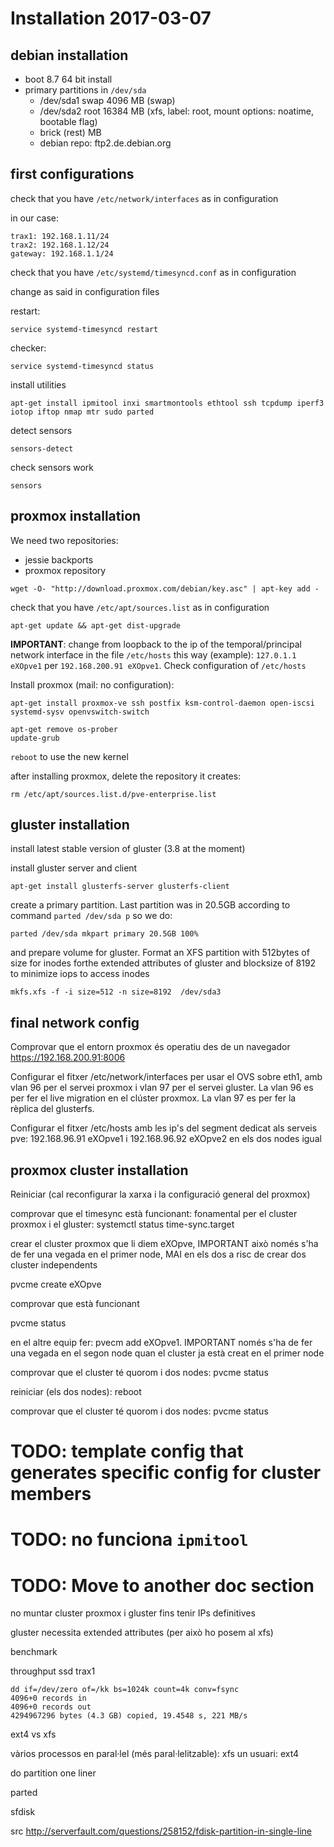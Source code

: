 # Installation 2017-03-07

## debian installation

- boot 8.7 64 bit install
- primary partitions in `/dev/sda`
    - /dev/sda1 swap 4096 MB (swap)
    - /dev/sda2 root 16384 MB (xfs, label: root, mount options: noatime, bootable flag)
    - brick (rest) MB
    - debian repo: ftp2.de.debian.org

## first configurations

check that you have `/etc/network/interfaces` as in configuration

in our case:
```
trax1: 192.168.1.11/24
trax2: 192.168.1.12/24
gateway: 192.168.1.1/24
```

check that you have `/etc/systemd/timesyncd.conf` as in configuration

change as said in configuration files

restart:

`service systemd-timesyncd restart`

checker:

`service systemd-timesyncd status`

install utilities

`apt-get install ipmitool inxi smartmontools ethtool ssh tcpdump iperf3 iotop iftop nmap mtr sudo parted`

detect sensors

`sensors-detect`

check sensors work

`sensors`

## proxmox installation

We need two repositories:

- jessie backports
- proxmox repository

`wget -O- "http://download.proxmox.com/debian/key.asc" | apt-key add -`

check that you have `/etc/apt/sources.list` as in configuration

`apt-get update && apt-get dist-upgrade`

**IMPORTANT**: change from loopback to the ip of the temporal/principal network interface in the file `/etc/hosts` this way (example): `127.0.1.1 eXOpve1` per `192.168.200.91 eXOpve1`. Check configuration of `/etc/hosts`

Install proxmox (mail: no configuration):
```
apt-get install proxmox-ve ssh postfix ksm-control-daemon open-iscsi systemd-sysv openvswitch-switch

apt-get remove os-prober
update-grub
```

`reboot` to use the new kernel

after installing proxmox, delete the repository it creates:

`rm /etc/apt/sources.list.d/pve-enterprise.list`

## gluster installation

install latest stable version of gluster (3.8 at the moment)

install gluster server and client

`apt-get install glusterfs-server glusterfs-client`

create a primary partition. Last partition was in 20.5GB according to command `parted /dev/sda p` so we do:

`parted /dev/sda mkpart primary 20.5GB 100%`

and prepare volume for gluster. Format an XFS partition with 512bytes of size for inodes forthe extended attributes of gluster and blocksize of 8192 to minimize iops to access inodes

`mkfs.xfs -f -i size=512 -n size=8192  /dev/sda3`

## final network config

Comprovar que el entorn proxmox és operatiu des de un navegador https://192.168.200.91:8006

Configurar el fitxer /etc/network/interfaces per usar el OVS sobre eth1, amb vlan 96 per el servei proxmox i vlan 97 per el servei gluster. La vlan 96 es per fer el live migration en el clúster proxmox. La vlan 97 es per fer la rèplica del glusterfs.

Configurar el fitxer /etc/hosts amb les ip's del segment dedicat als serveis pve: 192.168.96.91 eXOpve1 i 192.168.96.92 eXOpve2 en els dos nodes igual

## proxmox cluster installation

Reiniciar (cal reconfigurar la xarxa i la configuració general del proxmox)

comprovar que el timesync està funcionant: fonamental per el cluster proxmox i el gluster: systemctl status time-sync.target

crear el cluster proxmox que li diem eXOpve, IMPORTANT això només s'ha de fer una vegada en el primer node, MAI en els dos a risc de crear dos cluster independents

pvcme create eXOpve

comprovar que està funcionant

pvcme status

en el altre equip fer: pvecm add eXOpve1. IMPORTANT només s'ha de fer una vegada en el segon node quan el cluster ja està creat en el primer node

comprovar que el cluster té quorom i dos nodes: pvcme status

reiniciar (els dos nodes): reboot

comprovar que el cluster té quorom i dos nodes: pvcme status

# TODO: template config that generates specific config for cluster members

# TODO: no funciona `ipmitool`

# TODO: Move to another doc section

no muntar cluster proxmox i gluster fins tenir IPs definitives

gluster necessita extended attributes (per això ho posem al xfs)

benchmark

throughput ssd trax1
```
dd if=/dev/zero of=/kk bs=1024k count=4k conv=fsync
4096+0 records in
4096+0 records out
4294967296 bytes (4.3 GB) copied, 19.4548 s, 221 MB/s
```
ext4 vs xfs

vàrios processos en paral·lel (més paral·lelitzable): xfs
un usuari: ext4



do partition one liner

parted

sfdisk

src http://serverfault.com/questions/258152/fdisk-partition-in-single-line
